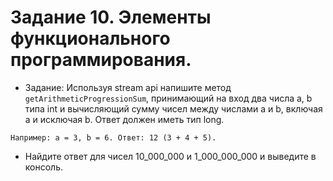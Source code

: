 # Задание 10. Элементы функционального программирования.

* Задание: Используя stream api напишите метод `getArithmeticProgressionSum`, принимающий на вход два числа a, b типа int и вычисляющий сумму чисел между числами a и b, включая a и исключая b. Ответ должен иметь тип long.
```
Например: a = 3, b = 6. Ответ: 12 (3 + 4 + 5).
```
* Найдите ответ для чисел 10_000_000 и 1_000_000_000 и выведите в консоль.
